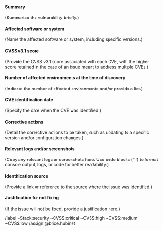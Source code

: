 #### Summary
(Summarize the vulnerability briefly.)

#### Affected software or system
(Name the affected software or system, including specific versions.)

#### CVSS v3.1 score
(Provide the CVSS v3.1 score associated with each CVE, with the higher score retained in the case of an issue meant to address multiple CVEs.)

#### Number of affected environments at the time of discovery
(Indicate the number of affected environments and/or provide a list.)

#### CVE identification date
(Specify the date when the CVE was identified.)

#### Corrective actions
(Detail the corrective actions to be taken, such as updating to a specific version and/or configuration changes.)

#### Relevant logs and/or screenshots
(Copy any relevant logs or screenshots here. Use code blocks (```) to format console output, logs, or code for better readability.)

#### Identification source
(Provide a link or reference to the source where the issue was identified.)

#### Justification for not fixing
(If the issue will not be fixed, provide a justification here.)

/label ~Stack:security ~CVSS:critical ~CVSS:high ~CVSS:medium ~CVSS:low 
/assign @brice.hubinet